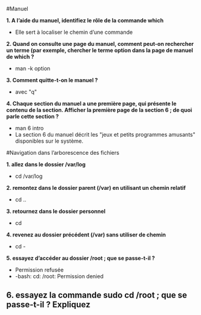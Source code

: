 
#Manuel

**1.	A l’aide du manuel, identifiez le rôle de la commande which**
- Elle sert à localiser le chemin d’une commande

**2. Quand on consulte une page du manuel, comment peut-on rechercher un terme (par exemple, chercher
le terme option dans la page de manuel de which ?**
- man -k option

**3. Comment quitte-t-on le manuel ?**
- avec "q"

**4. Chaque section du manuel a une première page, qui présente le contenu de la section. Afficher la
première page de la section 6 ; de quoi parle cette section ?**
- man 6 intro
- La section 6 du manuel décrit les "jeux et petits programmes amusants" disponibles sur le système.

#Navigation dans l’arborescence des fichiers

**1. allez dans le dossier /var/log**
- cd /var/log

**2. remontez dans le dossier parent (/var) en utilisant un chemin relatif**
- cd ..

**3. retournez dans le dossier personnel**
- cd

**4. revenez au dossier précédent (/var) sans utiliser de chemin**
- cd -

**5. essayez d’accéder au dossier /root ; que se passe-t-il ?**
- Permission refusée
- -bash: cd: /root: Permission denied

**6. essayez la commande sudo cd /root ; que se passe-t-il ? Expliquez**
- 
